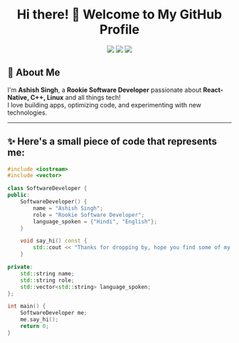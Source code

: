<!-- Banner -->

<h1 align="center"> Hi there! 👋 Welcome to My GitHub Profile </h1>

<p align="center">
  <img src="https://img.shields.io/badge/React_Native-20232A?style=for-the-badge&logo=react&logoColor=61DAFB">
  <img src="https://img.shields.io/badge/C++-00599C?style=for-the-badge&logo=c%2B%2B&logoColor=white">
  <img src="https://img.shields.io/badge/Linux-FCC624?style=for-the-badge&logo=linux&logoColor=black">
</p>

## 🚀 About Me  
I'm **Ashish Singh**, a **Rookie Software Developer** passionate about **React-Native, C++, Linux** and all things tech!  
I love building apps, optimizing code, and experimenting with new technologies.   

---

## ✨ Here's a small piece of code that represents me:  


```cpp
#include <iostream>
#include <vector>

class SoftwareDeveloper {
public:
    SoftwareDeveloper() {
        name = "Ashish Singh";
        role = "Rookie Software Developer";
        language_spoken = {"Hindi", "English"};
    }

    void say_hi() const {
        std::cout << "Thanks for dropping by, hope you find some of my work interesting." << std::endl;
    }

private:
    std::string name;
    std::string role;
    std::vector<std::string> language_spoken;
};

int main() {
    SoftwareDeveloper me;
    me.say_hi();
    return 0;
}

